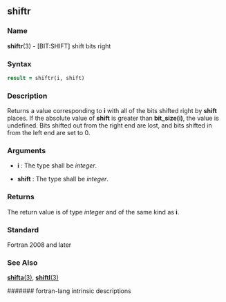 ## shiftr

### **Name**

**shiftr**(3) - \[BIT:SHIFT\] shift bits right

### **Syntax**

```fortran
result = shiftr(i, shift)
```

### **Description**

Returns a value corresponding to **i** with all of the bits shifted right by
**shift** places. If the absolute value of **shift** is greater than
**bit_size(i)**, the value is undefined. Bits shifted out from the
right end are lost, and bits shifted in from the left end are set to 0.

### **Arguments**

- **i**
  : The type shall be _integer_.

- **shift**
  : The type shall be _integer_.

### **Returns**

The return value is of type _integer_ and of the same kind as **i**.

### **Standard**

Fortran 2008 and later

### **See Also**

[**shifta**(3)](SHIFTA),
[**shiftl**(3)](SHIFTL)

####### fortran-lang intrinsic descriptions
